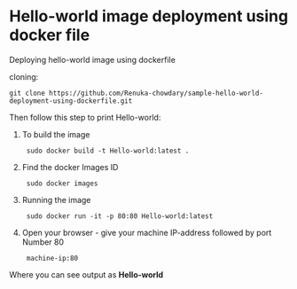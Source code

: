 # Hello-world image deployment using docker file

Deploying hello-world image using dockerfile

cloning:

    git clone https://github.com/Renuka-chowdary/sample-hello-world-deployment-using-dockerfile.git


Then follow this step to print Hello-world:

1. To build the image 

        sudo docker build -t Hello-world:latest .

2. Find the docker Images ID

        sudo docker images

3. Running the image

        sudo docker run -it -p 80:80 Hello-world:latest

4. Open your browser - give your machine IP-address followed by port Number 80

        machine-ip:80
        
Where you can see output as <b>Hello-world<b>         

